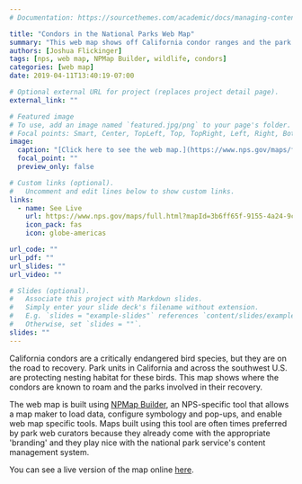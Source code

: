 ```yaml
---
# Documentation: https://sourcethemes.com/academic/docs/managing-content/

title: "Condors in the National Parks Web Map"
summary: "This web map shows off California condor ranges and the park units that are involved in condor recovery."
authors: [Joshua Flickinger]
tags: [nps, web map, NPMap Builder, wildlife, condors]
categories: [web map]
date: 2019-04-11T13:40:19-07:00

# Optional external URL for project (replaces project detail page).
external_link: ""

# Featured image
# To use, add an image named `featured.jpg/png` to your page's folder.
# Focal points: Smart, Center, TopLeft, Top, TopRight, Left, Right, BottomLeft, Bottom, BottomRight.
image:
  caption: "[Click here to see the web map.](https://www.nps.gov/maps/full.html?mapId=3b6ff65f-9155-4a24-9cf7-6470440c44ca)"
  focal_point: ""
  preview_only: false

# Custom links (optional).
#   Uncomment and edit lines below to show custom links.
links:
  - name: See Live
    url: https://www.nps.gov/maps/full.html?mapId=3b6ff65f-9155-4a24-9cf7-6470440c44ca
    icon_pack: fas
    icon: globe-americas

url_code: ""
url_pdf: ""
url_slides: ""
url_video: ""

# Slides (optional).
#   Associate this project with Markdown slides.
#   Simply enter your slide deck's filename without extension.
#   E.g. `slides = "example-slides"` references `content/slides/example-slides.md`.
#   Otherwise, set `slides = ""`.
slides: ""
---
```


California condors are a critically endangered bird species, but they are on the road to recovery.  Park units in California and across the southwest U.S. are protecting nesting habitat for these birds.  This map shows where the condors are known to roam and the parks involved in their recovery.  

The web map is built using [NPMap Builder](https://www.nps.gov/maps/tools/npmap-builder/), an NPS-specific tool that allows a map maker to load data, configure symbology and pop-ups, and enable web map specific tools.  Maps built using this tool are often times preferred by park web curators because they already come with the appropriate 'branding' and they play nice with the national park service's content management system.

You can see a live version of the map online [here](https://www.nps.gov/maps/full.html?mapId=3b6ff65f-9155-4a24-9cf7-6470440c44ca).
